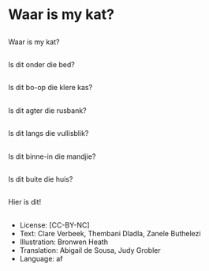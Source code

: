 # Waar is my kat?

##
Waar is my kat?

##
Is dit onder die bed?

##
Is dit bo-op die klere
kas?

##
Is dit agter die rusbank?

##
Is dit langs die
vullisblik?

##
Is dit binne-in die
mandjie?

##
Is dit buite die huis?

##
Hier is dit!

##
* License: [CC-BY-NC]
* Text: Clare Verbeek, Thembani Dladla, Zanele Buthelezi
* Illustration: Bronwen Heath
* Translation: Abigail de Sousa, Judy Grobler
* Language: af
